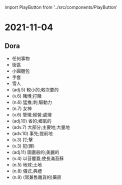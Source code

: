 import PlayButton from '../src/components/PlayButton'

# 2021-11-04

## Dora
- <PlayButton value="anything" /> 任何事物
- <PlayButton value="block" /> 街區
- <PlayButton value="bun" /> 小圓麵包
- <PlayButton value="glove" /> 手套
- <PlayButton value="snowman" /> 雪人
- <PlayButton value="minor" /> (adj.5) 較小的;較次要的
- <PlayButton value="gamble" /> (v.6) 賭博;打賭
- <PlayButton value="thrust" /> (n.6) 猛推;刺;驅動力
- <PlayButton value="goddess" /> (n.7) 女神
- <PlayButton value="manage" /> (v.6) 管理;經營;處理
- <PlayButton value="provincial" /> (adj.10) 省的;鄉氣的
- <PlayButton value="largely" /> (adv.7) 大部分;主要地;大量地
- <PlayButton value="beforehand" /> (adv.10) 事先;提前地
- <PlayButton value="hit" /> (v.3) 打;擊
- <PlayButton value="sin" /> (v.3) 犯(罪)
- <PlayButton value="picturesque" /> (adj.11) 圖畫般的;美麗的
- <PlayButton value="moss" /> (v.4) 以苔覆蓋;使長滿苔蘚
- <PlayButton value="earth" /> (n.5) 地球;土地
- <PlayButton value="ceremony" /> (n.8) 儀式,典禮
- <PlayButton value="drugstore" /> (n.9) (常兼售雜貨的)藥房
